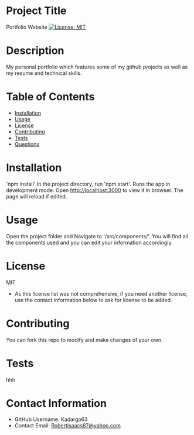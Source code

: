 
  # Project Title
  Portfolio Website
  [![License: MIT](https://img.shields.io/badge/License-MIT-yellow.svg)](https://opensource.org/licenses/MIT)

  # Description
  My personal portfolio <anchor reference here> which features some of my github projects as well as my resume and technical skills. 

  # Table of Contents 
  * [Installation](#-Installation)
  * [Usage](#-Usage)
  * [License](#-Installation)
  * [Contributing](#-Contributing)
  * [Tests](#-Tests)
  * [Questions](#-Contact-Information)
      
  # Installation
  'npm install' In the project directory, run 'npm start'. Runs the app in development mode. Open [http://localhost:3000](http://localhost:3000) to view it in browser. The page will reload if edited.
  
  # Usage
  Open the project folder and Navigate to '/src/components/'. You will find all the components used and you can edit your information accordingly.
  
  # License 
  MIT
  * As this license list was not comprehensive, if you need another license, use the contact  information below to ask for license to be added. 
  
  # Contributing 
  You can fork this repo to modify and make changes of your own.
  
  # Tests
  hhh
  
  # Contact Information 
  * GitHub Username: Kadargo63
  * Contact Email: Robertisaacs87@yahoo.com
  
  
